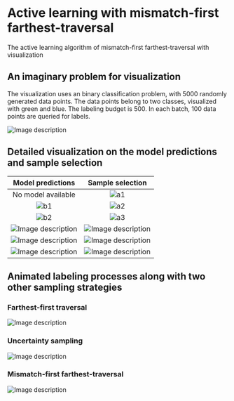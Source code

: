 # Active learning with mismatch-first farthest-traversal
The active learning algorithm of mismatch-first farthest-traversal with visualization

## An imaginary problem for visualization

The visualization uses an binary classification problem, with 5000 randomly generated data points. The data points belong to two classes, visualized with green and blue. The labeling budget is 500. In each batch, 100 data points are queried for labels.

![Image description](http://zsy.fi/static/active/MFFT/figure_0.png)


## Detailed visualization on the model predictions and sample selection
Model predictions             |  Sample selection
:-------------------------:|:-------------------------:
No model available|![a1](http://zsy.fi/static/active/MFFT/figure_a1.png)
![b1](http://zsy.fi/static/active/MFFT/figure_b1.png)| ![a2](http://zsy.fi/static/active/MFFT/figure_a2.png)
![b2](http://zsy.fi/static/active/MFFT/figure_b2.png)| ![a3](http://zsy.fi/static/active/MFFT/figure_a3.png)
![Image description](http://zsy.fi/static/active/MFFT/figure_b3.png)| ![Image description](http://zsy.fi/static/active/MFFT/figure_a4.png)
![Image description](http://zsy.fi/static/active/MFFT/figure_b4.png)| ![Image description](http://zsy.fi/static/active/MFFT/figure_a5.png)
![Image description](http://zsy.fi/static/active/MFFT/figure_b5.png)| ![Image description](http://zsy.fi/static/active/MFFT/figure_a6.png)



## Animated labeling processes along with two other sampling strategies

### Farthest-first traversal
![Image description](http://zsy.fi/static/active/FF/FF.gif)

### Uncertainty sampling
![Image description](http://zsy.fi/static/active/Uncertainty/uncertainty.gif)


### Mismatch-first farthest-traversal
![Image description](http://zsy.fi/static/active/MFFT/MFFT.gif)


